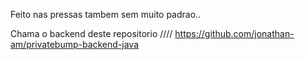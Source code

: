 Feito nas pressas tambem sem muito padrao..

Chama o backend deste repositorio \/\/\/\/
https://github.com/jonathan-am/privatebump-backend-java
